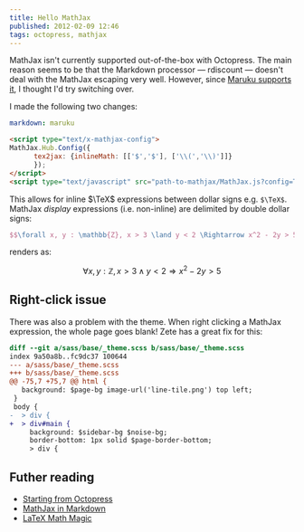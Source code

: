 ```yaml
---
title: Hello MathJax
published: 2012-02-09 12:46
tags: octopress, mathjax
---
```


MathJax isn't currently supported out-of-the-box with Octopress. The main reason seems to be that the Markdown processor — rdiscount — doesn't deal with the MathJax escaping very well. However, since [Maruku supports it](http://maruku.rubyforge.org/math.xhtml), I thought I'd try switching over.


I made the following two changes:

```yml switch Markdown processors in _config.yml
markdown: maruku
```

``` html enable MathJax in source/_includes/custom/head.html http://www.mathjax.org/docs/1.1/start.html
<script type="text/x-mathjax-config">
MathJax.Hub.Config({
      tex2jax: {inlineMath: [['$','$'], ['\\(','\\)']]}
      });
</script>
<script type="text/javascript" src="path-to-mathjax/MathJax.js?config=TeX-AMS-MML_HTMLorMML"></script>
```

This allows for inline $\TeX$ expressions between dollar signs e.g. `$\TeX$`. MathJax _display_ expressions (i.e. non-inline) are delimited by double dollar signs:

``` tex example expression from Paul Snivey's article http://psnively.github.com/2010/03/13/100-proof.html
$$\forall x, y : \mathbb{Z}, x > 3 \land y < 2 \Rightarrow x^2 - 2y > 5$$
```

renders as:

$$\forall x, y : \mathbb{Z}, x > 3 \land y < 2 \Rightarrow x^2 - 2y > 5$$

## Right-click issue

There was also a problem with the theme. When right clicking a MathJax expression, the whole page goes blank! Zete has a great fix for this:

``` diff fix for right-click http://luikore.github.com/2011/09/good-things-learned-from-octopress/
diff --git a/sass/base/_theme.scss b/sass/base/_theme.scss
index 9a50a8b..fc9dc37 100644
--- a/sass/base/_theme.scss
+++ b/sass/base/_theme.scss
@@ -75,7 +75,7 @@ html {
   background: $page-bg image-url('line-tile.png') top left;
 }
 body {
-  > div {
+  > div#main {
     background: $sidebar-bg $noise-bg;
     border-bottom: 1px solid $page-border-bottom;
     > div {
```

## Futher reading

* [Starting from Octopress](http://luikore.github.com/2011/09/good-things-learned-from-octopress/)
* [MathJax in Markdown](http://doswa.com/2011/07/20/mathjax-in-markdown.html)
* [LaTeX Math Magic](http://cwoebker.com/posts/latex-math-magic/)
